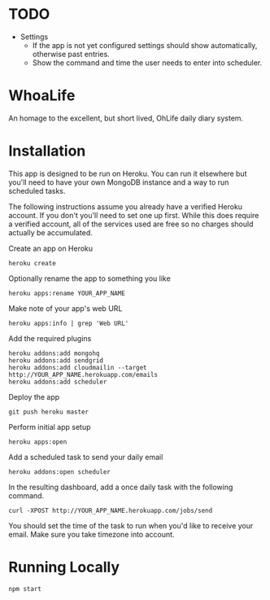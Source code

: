 # TODO

* Settings
    * If the app is not yet configured settings should show automatically,
    otherwise past entries.
    * Show the command and time the user needs to enter into scheduler.

# WhoaLife

An homage to the excellent, but short lived, OhLife daily diary system.

# Installation

This app is designed to be run on Heroku. You can run it elsewhere but you'll
need to have your own MongoDB instance and a way to run scheduled tasks.

The following instructions assume you already have a verified Heroku account. If
you don't you'll need to set one up first. While this does require a verified
account, all of the services used are free so no charges should actually be
accumulated.

Create an app on Heroku

    heroku create
    
Optionally rename the app to something you like

    heroku apps:rename YOUR_APP_NAME
    
Make note of your app's web URL

    heroku apps:info | grep 'Web URL'
    
Add the required plugins

    heroku addons:add mongohq
    heroku addons:add sendgrid
    heroku addons:add cloudmailin --target http://YOUR_APP_NAME.herokuapp.com/emails
    heroku addons:add scheduler
    
Deploy the app

    git push heroku master
    
Perform initial app setup

    heroku apps:open
    
Add a scheduled task to send your daily email

    heroku addons:open scheduler
    
In the resulting dashboard, add a once daily task with the following command.

    curl -XPOST http://YOUR_APP_NAME.herokuapp.com/jobs/send
    
You should set the time of the task to run when you'd like to receive your
email. Make sure you take timezone into account.

# Running Locally

    npm start

